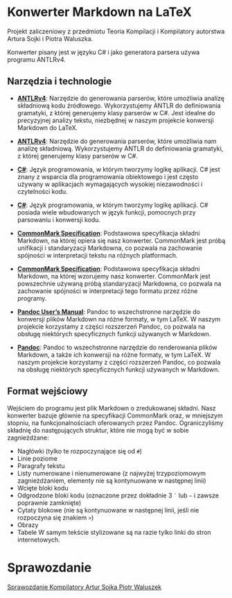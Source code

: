 # Konwerter Markdown na LaTeX

Projekt zaliczeniowy z przedmiotu Teoria Kompilacji i Kompilatory autorstwa Artura Sojki i Piotra Waluszka.

Konwerter pisany jest w języku C# i jako generatora parsera używa programu ANTLRv4.

## Narzędzia i technologie

- **[ANTLRv4](https://www.antlr.org/)**: Narzędzie do generowania parserów, które umożliwia analizę składniową kodu źródłowego. Wykorzystujemy ANTLR do definiowania gramatyki, z której generujemy klasy parserów w C#. Jest idealne do precyzyjnej analizy tekstu, niezbędnej w naszym projekcie konwersji Markdown do LaTeX.
- **[ANTLRv4](https://www.antlr.org/)**: Narzędzie do generowania parserów, które umożliwia nam analizę składniową. Wykorzystujemy ANTLR do definiowania gramatyki, z której generujemy klasy parserów w C#.

- **[C#](https://docs.microsoft.com/en-us/dotnet/csharp/)**: Język programowania, w którym tworzymy logikę aplikacji. C# jest znany z wsparcia dla programowania obiektowego i jest często używany w aplikacjach wymagających wysokiej niezawodności i czytelności kodu.
- **[C#](https://docs.microsoft.com/en-us/dotnet/csharp/)**: Język programowania, w którym tworzymy logikę aplikacji. C# posiada wiele wbudowanych w język funkcji, pomocnych przy parsowaniu i konwersji kodu.

- **[CommonMark Specification](https://spec.commonmark.org/0.31.2/)**: Podstawowa specyfikacja składni Markdown, na której opiera się nasz konwerter. CommonMark jest próbą unifikacji i standaryzacji Markdowna, co pozwala na zachowanie spójności w interpretacji tekstu na różnych platformach.
- **[CommonMark Specification](https://spec.commonmark.org/0.31.2/)**: Podstawowa specyfikacja składni Markdown, na której wzorujemy nasz konwerter. CommonMark jest powszechnie używaną próbą standaryzacji Markdowna, co pozwala na zachowanie spójności w interpretacji tego formatu przez różne programy.

- **[Pandoc User’s Manual](https://pandoc.org/MANUAL.html#pandocs-markdown)**: Pandoc to wszechstronne narzędzie do konwersji plików Markdown na różne formaty, w tym LaTeX. W naszym projekcie korzystamy z części rozszerzeń Pandoc, co pozwala na obsługę niektórych specyficznych funkcji używanych w Markdown.
- **[Pandoc](https://pandoc.org/MANUAL.html#pandocs-markdown)**: Pandoc to wszechstronne narzędzie do renderowania plików Markdown, a także ich konwersji na różne formaty, w tym LaTeX. W naszym projekcie korzystamy z części rozszerzeń Pandoc, co pozwala na obsługę niektórych specyficznych funkcji używanych w Markdown.

## Format wejściowy

Wejściem do programu jest plik Markdown o zredukowanej składni. Nasz konwerter bazuje głównie na specyfikacji CommonMark oraz, w mniejszym stopniu, na funkcjonalnościach oferowanych przez Pandoc.
Ograniczyliśmy składnię do następujących struktur, które nie mogą być w sobie zagnieżdżane:
- Nagłówki (tylko te rozpoczynające się od `#`)
- Linie poziome
- Paragrafy tekstu
- Listy numerowane i nienumerowane (z najwyżej trzypoziomowym zagnieżdżaniem, elementy nie są kontynuowane w następnej linii)
- Wcięte bloki kodu
- Odgrodzone bloki kodu (oznaczone przez dokładnie 3 `` ` `` lub `~` i zawsze poprawnie zamknięte)
- Cytaty blokowe (nie są kontynuowane w następnej linii, jeśli nie rozpoczyna się znakiem `>`)
- Obrazy
- Tabele
W samym tekście stylizowane są na razie tylko linki do stron internetowych.

# Sprawozdanie

[Sprawozdanie Kompilatory Artur Sojka Piotr Waluszek](./SprawozdanieKompilatoryArturSojkaPiotrWaluszek.pdf)

